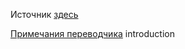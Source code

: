 Источник [здесь](http://odiszapc.ru/doctrine/)

[Примечания переводчика](.\примечания.md)
introduction